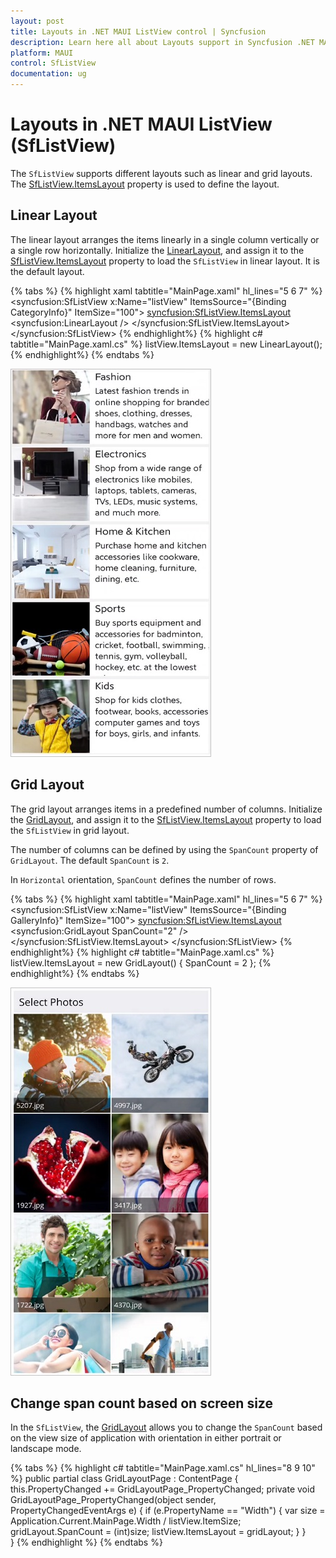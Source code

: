 ```yaml
---
layout: post
title: Layouts in .NET MAUI ListView control | Syncfusion
description: Learn here all about Layouts support in Syncfusion .NET MAUI ListView (SfListView) control, its elements and more.
platform: MAUI
control: SfListView
documentation: ug
---
```


# Layouts in .NET MAUI ListView (SfListView)

The `SfListView` supports different layouts such as linear and grid layouts. The [SfListView.ItemsLayout](https://help.syncfusion.com/cr/maui/Syncfusion.Maui.ListView.SfListView.html#Syncfusion_Maui_ListView_SfListView_ItemsLayout) property is used to define the layout.

## Linear Layout

The linear layout arranges the items linearly in a single column vertically or a single row horizontally. Initialize the [LinearLayout](https://help.syncfusion.com/cr/maui/Syncfusion.Maui.ListView.LinearLayout.html), and assign it to the [SfListView.ItemsLayout](https://help.syncfusion.com/cr/maui/Syncfusion.Maui.ListView.SfListView.html#Syncfusion_Maui_ListView_SfListView_ItemsLayout) property to load the `SfListView` in linear layout. It is the default layout.

{% tabs %}
{% highlight xaml tabtitle="MainPage.xaml" hl_lines="5 6 7" %}
<ContentPage xmlns:syncfusion="clr-namespace:Syncfusion.Maui.ListView;assembly=Syncfusion.Maui.ListView">
  <syncfusion:SfListView x:Name="listView" 
                    ItemsSource="{Binding CategoryInfo}"
                    ItemSize="100">
      <syncfusion:SfListView.ItemsLayout>
        <syncfusion:LinearLayout />
      </syncfusion:SfListView.ItemsLayout>
  </syncfusion:SfListView>
</ContentPage>
{% endhighlight%}
{% highlight c# tabtitle="MainPage.xaml.cs" %}
listView.ItemsLayout = new LinearLayout();
{% endhighlight%}
{% endtabs %}

![MAUI ListView linear layout](Images/layouts/maui-listview-linear-layout.jpg)


## Grid Layout

The grid layout arranges items in a predefined number of columns. Initialize the [GridLayout](https://help.syncfusion.com/cr/maui/Syncfusion.Maui.ListView.GridLayout.html), and assign it to the [SfListView.ItemsLayout](https://help.syncfusion.com/cr/maui/Syncfusion.Maui.ListView.SfListView.html#Syncfusion_Maui_ListView_SfListView_ItemsLayout) property to load the `SfListView` in grid layout. 

The number of columns can be defined by using the `SpanCount` property of `GridLayout`. The default `SpanCount` is `2`.

In `Horizontal` orientation, `SpanCount` defines the number of rows.

{% tabs %}
{% highlight xaml tabtitle="MainPage.xaml" hl_lines="5 6 7" %}
<ContentPage xmlns:syncfusion="clr-namespace:Syncfusion.Maui.ListView;assembly=Syncfusion.Maui.ListView">
  <syncfusion:SfListView x:Name="listView" 
                    ItemsSource="{Binding GalleryInfo}"
                    ItemSize="100">
      <syncfusion:SfListView.ItemsLayout>
        <syncfusion:GridLayout SpanCount="2" />
      </syncfusion:SfListView.ItemsLayout>
  </syncfusion:SfListView>
</ContentPage>
{% endhighlight%}
{% highlight c# tabtitle="MainPage.xaml.cs" %}
listView.ItemsLayout = new GridLayout() { SpanCount = 2 };
{% endhighlight%}
{% endtabs %}

![MAUI ListView grid layout](Images/layouts/maui-listview-grid-layout.jpg)


## Change span count based on screen size

In the `SfListView`, the [GridLayout](https://help.syncfusion.com/cr/maui/Syncfusion.Maui.ListView.GridLayout.html) allows you to change the `SpanCount` based on the view size of application with orientation in either portrait or landscape mode.

{% tabs %}
{% highlight c# tabtitle="MainPage.xaml.cs" hl_lines="8 9 10" %}
public partial class GridLayoutPage : ContentPage
{
  this.PropertyChanged += GridLayoutPage_PropertyChanged;
   private void GridLayoutPage_PropertyChanged(object sender, PropertyChangedEventArgs e)
   {
      if (e.PropertyName == "Width")
       {
          var size = Application.Current.MainPage.Width / listView.ItemSize;
          gridLayout.SpanCount = (int)size;
          listView.ItemsLayout = gridLayout;
       }
    }     
}
{% endhighlight %}
{% endtabs %}

                                                                                                                                                                                    
